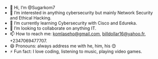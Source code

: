 - 👋 Hi, I’m @Sugarkom7
- 👀 I’m interested in anything cybersecurity but mainly Network Security and Ethical Hacking.
- 🌱 I’m currently learning Cybersecurity with Cisco and Edureka.
- 💞️ I’m looking to collaborate on anything IT.
- 📫 How to reach me: komlaseho@gmail.com, billdollar16@yahoo.fr, +2347069477707.
- 😄 Pronouns: always address me with he, him, his 😊
- ⚡ Fun fact: I love coding, listening to music, playing video games. 

<!---
Sugarkom7/Sugarkom7 is a ✨ special ✨ repository because its `README.md` (this file) appears on your GitHub profile.
You can click the Preview link to take a look at your changes.
--->
